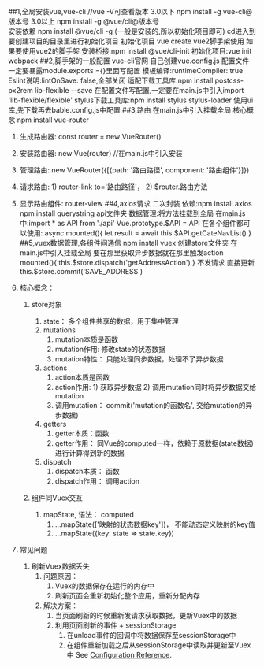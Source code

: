 ##1,全局安装vue,vue-cli  //vue -V可查看版本
3.0以下    npm install -g vue-cli@版本号
3.0以上   npm install -g @vue/cli@版本号  
安装依赖  npm install  @vue/cli  -g (一般是安装的,所以初始化项目即可)
cd进入到要创建项目的目录里进行初始化项目
初始化项目  vue  create  <projectName>
vue2脚手架使用
如果要使用vue2的脚手架
安装桥接:npm install @vue/cli-init
初始化项目:vue init webpack <projectName>
##2,脚手架的一般配置  vue-cli官网
自己创建vue.config.js 配置文件 一定要暴露module.exports ={}里面写配置
模板编译:runtimeCompiler: true
Eslint说明:lintOnSave: false,全部关闭
适配下载工具库:npm install postcss-px2rem  lib-flexible --save 
             在配置文件写配置,一定要在main.js中引入import 'lib-flexible/flexible'
stylus下载工具库:npm install stylus stylus-loader
使用ui库,先下载再去bable.config.js中配置
##3,路由 在main.js中引入挂载全局
核心概念 npm install vue-router
1. 生成路由器: const router = new VueRouter()
2. 安装路由器: new Vue(router)  //在main.js中引入安装
3. 管理路由: new VueRouter({[{path: '路由路径', component: '路由组件'}]})
4. 请求路由: 1) router-link to='路由路径'， 2) $router.路由方法
5. 显示路由组件: router-view
##4,axios请求 二次封装
依赖:npm install axios
     npm install querystring
api文件夹 
数据管理:将方法挂载到全局
在main.js中:import * as API from './api'
            Vue.prototype.$API = API
在各个组件都可以使用:  async mounted(){
          let result = await this.$API.getCateNavList()
          } 
##5,vuex数据管理,各组件间通信 npm install vuex
创建store文件夹 在main.js中引入挂载全局
要在那里获取异步数据就在那里触发action mounted(){
              this.$store.dispatch('getAddressAction')
            }
不发请求 直接更新this.$store.commit('SAVE_ADDRESS')            
1. 核心概念：

   1. store对象

      1. state： 多个组件共享的数据，用于集中管理
      2. mutations
         1. mutation本质是函数
         2. mutation作用: 修改state的状态数据
         3. mutation特性： 只能处理同步数据，处理不了异步数据
      3. actions
         1. action本质是函数
         2. action作用: 1) 获取异步数据 2) 调用mutation同时将异步数据交给mutation
         3. 调用mutation： commit('mutation的函数名', 交给mutation的异步数据)
      4. getters
         1. getter本质：函数
         2. getter作用： 同Vue的computed一样，依赖于原数据(state数据)进行计算得到新的数据
      5. dispatch
         1. dispatch本质： 函数
         2. dispatch作用： 调用action

   2. 组件同Vuex交互

      1. mapState, 语法： computed
         1. ...mapState(['映射的状态数据key'])， 不能动态定义映射的key值
         2. ...mapState({key: state => state.key})
2. 常见问题
   1. 刷新Vuex数据丢失
      1. 问题原因： 
         1. Vuex的数据保存在运行的内存中
         2. 刷新页面会重新初始化整个应用，重新分配内存
      2. 解决方案：
         1. 当页面刷新的时候重新发请求获取数据，更新Vuex中的数据
         2. 利用页面刷新的事件  + sessionStorage 
            1. 在unload事件的回调中将数据保存至sessionStorage中
            2. 在组件重新加载之后从sessionStorage中读取并更新至Vuex中
See [Configuration Reference](https://cli.vuejs.org/config/).
